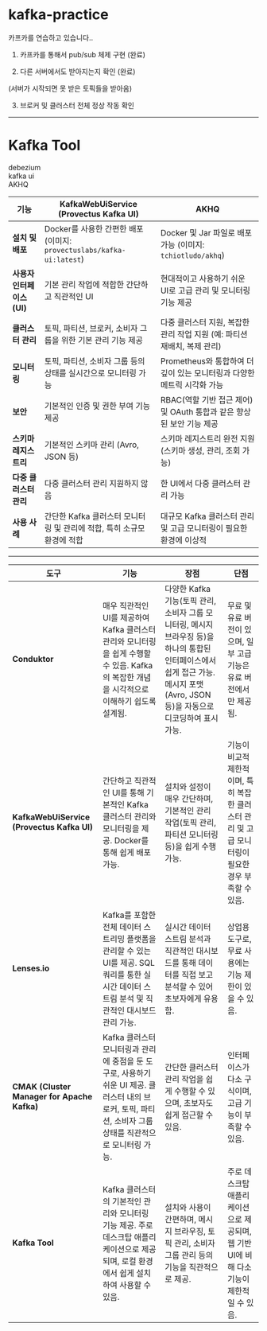 # kafka-practice

카프카를 연습하고 있습니다..

1. 카프카를 통해서 pub/sub 체제 구현 (완료)

2. 다른 서버에서도 받아지는지 확인 (완료)

(서버가 시작되면 못 받은 토픽들을 받아옴) 


3. 브로커 및 클러스터 전체 정상 작동 확인


---
# Kafka Tool
debezium  
kafka ui  
AKHQ


| 기능                             | KafkaWebUiService (Provectus Kafka UI)                                                        | AKHQ                                                                                                 |
|--------------------------------|------------------------------------------------------------------------------------------------|------------------------------------------------------------------------------------------------------|
| **설치 및 배포**                   | Docker를 사용한 간편한 배포 (이미지: `provectuslabs/kafka-ui:latest`)                          | Docker 및 Jar 파일로 배포 가능 (이미지: `tchiotludo/akhq`)                                            |
| **사용자 인터페이스 (UI)**         | 기본 관리 작업에 적합한 간단하고 직관적인 UI                                                  | 현대적이고 사용하기 쉬운 UI로 고급 관리 및 모니터링 기능 제공                                            |
| **클러스터 관리**                  | 토픽, 파티션, 브로커, 소비자 그룹을 위한 기본 관리 기능 제공                                    | 다중 클러스터 지원, 복잡한 관리 작업 지원 (예: 파티션 재배치, 복제 관리)                                  |
| **모니터링**                      | 토픽, 파티션, 소비자 그룹 등의 상태를 실시간으로 모니터링 가능                                  | Prometheus와 통합하여 더 깊이 있는 모니터링과 다양한 메트릭 시각화 가능                                   |
| **보안**                         | 기본적인 인증 및 권한 부여 기능 제공                                                          | RBAC(역할 기반 접근 제어) 및 OAuth 통합과 같은 향상된 보안 기능 제공                                      |
| **스키마 레지스트리**               | 기본적인 스키마 관리 (Avro, JSON 등)                                                          | 스키마 레지스트리 완전 지원 (스키마 생성, 관리, 조회 가능)                                               |
| **다중 클러스터 관리**              | 다중 클러스터 관리 지원하지 않음                                                             | 한 UI에서 다중 클러스터 관리 가능                                                                     |
| **사용 사례**                     | 간단한 Kafka 클러스터 모니터링 및 관리에 적합, 특히 소규모 환경에 적합                           | 대규모 Kafka 클러스터 관리 및 고급 모니터링이 필요한 환경에 이상적                                      |

---
| 도구                      | 기능                                                                                                          | 장점                                                                                                          | 단점                                                                                                         |
|--------------------------|-------------------------------------------------------------------------------------------------------------|-------------------------------------------------------------------------------------------------------------|-------------------------------------------------------------------------------------------------------------|
| **Conduktor**             | 매우 직관적인 UI를 제공하여 Kafka 클러스터 관리와 모니터링을 쉽게 수행할 수 있음. Kafka의 복잡한 개념을 시각적으로 이해하기 쉽도록 설계됨. | 다양한 Kafka 기능(토픽 관리, 소비자 그룹 모니터링, 메시지 브라우징 등)을 하나의 통합된 인터페이스에서 쉽게 접근 가능. 메시지 포맷(Avro, JSON 등)을 자동으로 디코딩하여 표시 가능. | 무료 및 유료 버전이 있으며, 일부 고급 기능은 유료 버전에서만 제공됨.                                      |
| **KafkaWebUiService (Provectus Kafka UI)** | 간단하고 직관적인 UI를 통해 기본적인 Kafka 클러스터 관리와 모니터링을 제공. Docker를 통해 쉽게 배포 가능.                            | 설치와 설정이 매우 간단하며, 기본적인 관리 작업(토픽 관리, 파티션 모니터링 등)을 쉽게 수행 가능.                                | 기능이 비교적 제한적이며, 특히 복잡한 클러스터 관리 및 고급 모니터링이 필요한 경우 부족할 수 있음.                                |
| **Lenses.io**             | Kafka를 포함한 전체 데이터 스트리밍 플랫폼을 관리할 수 있는 UI를 제공. SQL 쿼리를 통한 실시간 데이터 스트림 분석 및 직관적인 대시보드 관리 가능.   | 실시간 데이터 스트림 분석과 직관적인 대시보드를 통해 데이터를 직접 보고 분석할 수 있어 초보자에게 유용함.                                | 상업용 도구로, 무료 사용에는 기능 제한이 있을 수 있음.                                                      |
| **CMAK (Cluster Manager for Apache Kafka)** | Kafka 클러스터 모니터링과 관리에 중점을 둔 도구로, 사용하기 쉬운 UI 제공. 클러스터 내의 브로커, 토픽, 파티션, 소비자 그룹 상태를 직관적으로 모니터링 가능. | 간단한 클러스터 관리 작업을 쉽게 수행할 수 있으며, 초보자도 쉽게 접근할 수 있음.                                                  | 인터페이스가 다소 구식이며, 고급 기능이 부족할 수 있음.                                                     |
| **Kafka Tool**            | Kafka 클러스터의 기본적인 관리와 모니터링 기능 제공. 주로 데스크탑 애플리케이션으로 제공되며, 로컬 환경에서 쉽게 설치하여 사용할 수 있음.        | 설치와 사용이 간편하며, 메시지 브라우징, 토픽 관리, 소비자 그룹 관리 등의 기능을 직관적으로 제공.                                  | 주로 데스크탑 애플리케이션으로 제공되며, 웹 기반 UI에 비해 다소 기능이 제한적일 수 있음.                                           |
